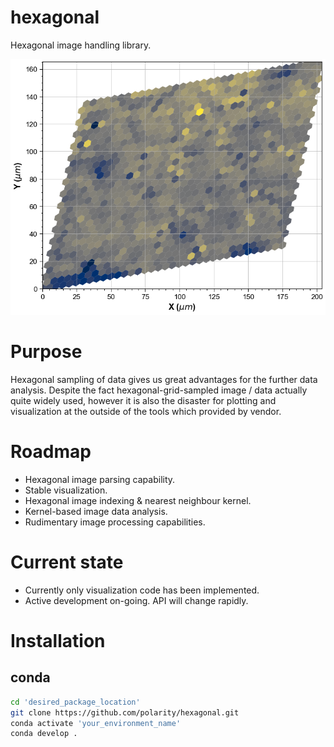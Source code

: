 # hexagonal
Hexagonal image handling library.

![Plotted hexagonal image using this library.](images/example_ebsd_hexgrid.png "[lotted hexagonal image using this library.")

# Purpose
Hexagonal sampling of data gives us great advantages for the further data analysis. Despite the fact
hexagonal-grid-sampled image / data actually quite widely used, however it is also the disaster for
plotting and visualization at the outside of the tools which provided by vendor.

# Roadmap
- Hexagonal image parsing capability.
- Stable visualization.
- Hexagonal image indexing & nearest neighbour kernel.
- Kernel-based image data analysis.
- Rudimentary image processing capabilities.

# Current state
- Currently only visualization code has been implemented.
- Active development on-going. API will change rapidly. 

# Installation
## conda
```bash
cd 'desired_package_location'
git clone https://github.com/polarity/hexagonal.git
conda activate 'your_environment_name'
conda develop .
```